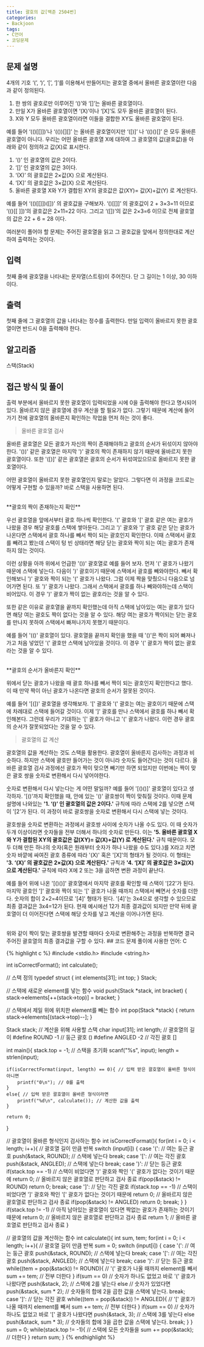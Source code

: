 ```yaml
---
title: 괄호의 값[백준 2504번]
categories:
- Backjoon
tags:
- C언어
- 코딩문제
---
```


## 문제 설명

4개의 기호 ‘(’, ‘)’, ‘[’, ‘]’를 이용해서 만들어지는 괄호열 중에서 올바른 괄호열이란 다음과 같이 정의된다.

1. 한 쌍의 괄호로만 이루어진 ‘()’와 ‘[]’는 올바른 괄호열이다. 
2. 만일 X가 올바른 괄호열이면 ‘(X)’이나 ‘[X]’도 모두 올바른 괄호열이 된다. 
3. X와 Y 모두 올바른 괄호열이라면 이들을 결합한 XY도 올바른 괄호열이 된다.

예를 들어 ‘(()[[]])’나 ‘(())[][]’ 는 올바른 괄호열이지만 ‘([)]’ 나 ‘(()()[]’ 은 모두 올바른 괄호열이 아니다. 우리는 어떤 올바른 괄호열 X에 대하여 그 괄호열의 값(괄호값)을 아래와 같이 정의하고 값(X)로 표시한다. 

1. ‘()’ 인 괄호열의 값은 2이다.
2. ‘[]’ 인 괄호열의 값은 3이다.
3. ‘(X)’ 의 괄호값은 2×값(X) 으로 계산된다.
4. ‘[X]’ 의 괄호값은 3×값(X) 으로 계산된다.
5. 올바른 괄호열 X와 Y가 결합된 XY의 괄호값은 값(XY)= 값(X)+값(Y) 로 계산된다.

예를 들어 ‘(()[[]])([])’ 의 괄호값을 구해보자.  ‘()[[]]’ 의 괄호값이 2 + 3×3=11 이므로  ‘(()[[ ]])’의 괄호값은 2×11=22 이다. 그리고  ‘([])’의 값은 2×3=6 이므로 전체 괄호열의 값은 22 + 6 = 28 이다.

여러분이 풀어야 할 문제는 주어진 괄호열을 읽고 그 괄호값을 앞에서 정의한대로 계산하여 출력하는 것이다. 


## 입력

첫째 줄에 괄호열을 나타내는 문자열(스트링)이 주어진다. 단 그 길이는 1 이상, 30 이하이다.

## 출력

첫째 줄에 그 괄호열의 값을 나타내는 정수를 출력한다. 만일 입력이 올바르지 못한 괄호열이면 반드시 0을 출력해야 한다. 

## 알고리즘

스택(Stack)

## 접근 방식 및 풀이

출력 부분에서 올바르지 못한 괄호열이 입력되었을 시에 0을 출력해야 한다고 명시되어있다.
올바르지 않은 괄호열에 경우 계산을 할 필요가 없다. 그렇기 때문에 계산에 들어가기 전에 괄호열의 올바른지 확인하는 작업을 먼저 하는 것이 좋다.

> 올바른 괄호열 검사

올바른 괄호열은 모든 괄호가 자신의 짝이 존재해야하고 괄호의 순서가 뒤섞이지 않아야한다. '())' 같은 괄호열은 마지막 ')' 괄호의 짝이 존재하지 않기 때문에 올바르지 못한 괄호열이다. 또한 '([)]' 같은 괄호열은 괄호의 순서가 뒤섞여있으므로 올바르지 못한 괄호열이다.

어떤 괄호열이 올바르지 못한 괄호열인지 말로는 알았다. 그렇다면 이 과정을 코드로는 어떻게 구현할 수 있을까?
바로 스택을 사용하면 된다.

<br>
**괄호의 짝이 존재하는지 확인**

우선 괄호열을 앞에서부터 괄호 하나씩 확인한다.
'(' 괄호와 '['  괄호 같은 여는 괄호가 나왔을 경우 해당 괄호를 스택에 쌓아둔다. 그리고 ')' 괄호와 ']'  괄호 같은 닫는 괄호가 나온다면 스택에서 괄호 하나를 빼서 짝이 되는 괄호인지 확인한다. 이때 스택에서 괄호를 빼려고 봤는데 스택이 텅 빈 상태라면 해당 닫는 괄호와 짝이 되는 여는 괄호가 존재하지 않는 것이다.

이런 상황을 아까 위에서 언급한 '())' 괄호열로 예를 들어 보자. 먼저 '(' 괄호가 나왔기 때문에 스택에 넣는다. 다음이 ')' 괄호이기 때문에 스택에서 괄호를 빼와야한다. 빼서 확인해보니 ')' 괄호와 짝이 되는 '(' 괄호가 나왔다. 그럼 이제 짝을 맞췄으니 다음으로 넘어가면 된다. 또 ')' 괄호가 나왔다. 그래서 스택에서 괄호를 하나 빼와야하는데 스택이 비어있다. 이 경우 ')' 괄호가 짝이 없는 괄호라는 것을 알 수 있다.

또한 같은 이유로 괄호열을 끝까지 확인했는데 아직 스택에 남아있는 여는 괄호가 있다면 해당 여는 괄호도 짝이 없다는 것을 알 수 있다. 해당 여는 괄호가 짝이되는 닫는 괄호를 만나지 못하여 스택에서 빠져나가지 못했기 때문이다.

예를 들어 '(()' 괄호열이 있다. 괄호열을 끝까지 확인을 했을 때 '()'은 짝이 되어 빠져나가고 처음 넣었던 '(' 괄호만 스택에 남아있을 것이다. 이 경우 '(' 괄호가 짝이 없는 괄호라는 것을 알 수 있다.

<br>
**괄호의 순서가 올바른지 확인**

위에서 닫는 괄호가 나왔을 때 괄호 하나를 빼서 짝이 되는 괄호인지 확인한다고 했다. 이 때 만약 짝이 아닌 괄호가 나온다면 괄호의 순서가 잘못된 것이다.

예를 들어 '[(])' 괄호열을 생각해보자.  '[' 괄호와 '(' 괄호는 여는 괄호이기 때문에 스택에 차례대로 스택에 들어갈 것이다. 이제 ']' 괄호를 만나 스택에서 괄호를 하나 빼서 확인해본다. 그런데 우리가 기대하는 '[' 괄호가 아니고 '(' 괄호가 나왔다. 이런 경우 괄호의 순서가 잘못되었다는 것을 알 수 있다.

> 괄호열의 값 계산

괄호열의 값을 계산하는 것도 스택을 활용한다. 괄호열이 올바른지 검사하는 과정과 비슷하다. 하지만 스택에 괄호만 들어가는 것이 아니라 숫자도 들어간다는 것이 다르다. 올바른 괄호열 검사 과정에선 괄호가 짝이 맞으면 빼기만 하면 되었지만 이번에는 짝이 맞은 괄호 쌍을 숫자로 변환해서 다시 넣어야한다.

숫자로 변환해서 다시 넣는다는 게 어떤 말일까? 예를 들어 '[()()]' 괄호열이 있다고 생각하자. '[()'까지 확인했을 때, 안에 있는 '()' 괄호쌍이 짝이 맞춰질 것이다. 이때 문제 설명에 나와있는 **'1. ‘()’ 인 괄호열의 값은 2이다.'** 규칙에 따라 스택에  2를 넣으면 스택이 '[2'가 된다. 이 과정이 바로 괄호쌍을 숫자로 변환해서 다시 스택에 넣는 것이다.

괄호쌍을 숫자로 변환하는 과정에서 괄호쌍 사이에 숫자가 나올 수도 있다. 이 때 숫자가 두개 이상이라면 숫자들을 전부 더해서 하나의 숫자로 만든다. 이는 **'5. 올바른 괄호열 X와 Y가 결합된 XY의 괄호값은 값(XY)= 값(X)+값(Y) 로 계산된다.'** 규칙 때문이다.  모두 더해 만든 하나의 숫자(혹은 원래부터 숫자가 하나 나왔을 수도 있다.)를 X라고 치면 숫자 바깥에 싸여진 괄호 종류에 따라 '(X)' 혹은 '[X]'의 형태가 될 것이다. 이 형태는 **'3. ‘(X)’ 의 괄호값은 2×값(X) 으로 계산된다.'** 규칙과 **'4. ‘[X]’ 의 괄호값은 3×값(X) 으로 계산된다.'** 규칙에 따라 X에  2 또는 3을 곱하면 변환 과정이 끝난다.

예를 들어 위에 나온 '[()()]' 괄호열에서 마지막 괄호를 확인할 때 스택이 '[22'가 된다. 마지막 괄호인 ']' 괄호와 짝이 되는 '[' 괄호가 나올 때까지 스택에서 빼면서 숫자를 더한다. 숫자의 합이 2+2=4이므로 '[4]' 형태가 된다.  '[4]'는 3x4으로 생각할 수 있으므로 최종 결과값은 3x4=12가 된다. 현재 예시에선 12가 최종 결과값이 되지만 만약 뒤에 괄호열이 더 이어진다면 스택에 해당 숫자를 넣고 계산을 이어나가면 된다.

<br>
위와 같이 짝이 맞는 괄호쌍을 발견할 때마다 숫자로 변환해주는 과정을 반복하면 결국 주어진 괄호열의 최종 결과값을 구할 수 있다.
## 코드
문제 풀이에 사용한 언어: C

{% highlight c %}
#include <stdio.h>
#include <string.h>

int isCorrectFormat();
int calculate();

// 스택 정의
typedef struct {
    int elements[31];
    int top;
} Stack;

// 스택에 새로운 element를 넣는 함수
void push(Stack *stack, int bracket) {
    stack->elements[++(stack->top)] = bracket;
}

// 스택에서 제일 위에 위치한 element를 빼는 함수
int pop(Stack *stack) {
    return stack->elements[(stack->top)--];
}

Stack stack; // 계산을 위해 사용할 스택
char input[31];
int length; // 괄호열의 길이
#define ROUND -1 // 둥근 괄호 ()
#define ANGLED -2 // 각진 괄호 []

int
main(){
    stack.top = -1; // 스택을 초기화
    scanf("%s", input);
    length = strlen(input);
    
    if(isCorrectFormat(input, length) == 0){ // 입력 받은 괄호열이 올바른 형식이 아니면
        printf("0\n"); // 0를 출력
    }
    else{ // 입력 받은 괄호열이 올바른 형식이라면
        printf("%d\n", calculate()); // 계산한 값을 출력
    }
    
    return 0;
}

// 괄호열이 올바른 형식인지 검사하는 함수
int isCorrectFormat(){
    for(int i = 0; i < length; i++){ // 괄호열 길이 만큼 반복
        switch (input[i]) {
            case '(': // 여는 둥근 괄호
                push(&stack, ROUND); // 스택에 넣는다
                break;
            case '[': // 여는 각진 괄호
                push(&stack, ANGLED); // 스택에 넣는다
                break;
            case ')': // 닫는 등근 괄호
                if(stack.top == -1) // 스택이 비었다면 ')' 괄호와 짝인 '(' 괄호가 없다는 것이기 때문에
                    return 0; // 올바르지 않은 괄호열로 판단하고 검사 종료
                if(pop(&stack) != ROUND)
                    return 0;
                break;
            case ']': // 닫는 각진 괄호
                if(stack.top == -1) // 스택이 비었다면 ']' 괄호와 짝인 '[' 괄호가 없다는 것이기 때문에
                    return 0; // 올바르지 않은 괄호열로 판단하고 검사 종료
                if(pop(&stack) != ANGLED)
                    return 0;
                break;
        }
    }
    if(stack.top != -1)  // 아직 남아있는 괄호열이 있다면 짝없는 괄호가 존재하는 것이기 때문에
        return 0; // 올바르지 않은 괄호열로 판단하고 검사 종료
    return 1; // 올바른 괄호열로 판단하고 검사 종료
}

// 괄호열의 값을 계산하는 함수
int calculate(){
    int sum, tem;
    for(int i = 0; i < length; i++){ // 괄호열 길이 만큼 반복
        sum = 0;
        switch (input[i]) {
            case '(': // 여는 둥근 괄호
                push(&stack, ROUND); // 스택에 넣는다
                break;
            case '[': // 여는 각진 괄호
                push(&stack, ANGLED); // 스택에 넣는다
                break;
            case ')': // 닫는 등근 괄호
                while((tem = pop(&stack)) != ROUND){ // '(' 괄호가 나올 때까지 element를 빼서
                    sum += tem; // 전부 더한다
                }
                if(sum == 0) // 숫자가 하나도 없었고 바로 '(' 괄호가 나왔다면
                    push(&stack, 2); // 스택에 2를 넣는다
                else // 숫자가 있었다면
                    push(&stack, sum * 2); // 숫자들의 합에 2을 곱한 값을 스택에 넣는다.
                break;
            case ']': // 닫는 각진 괄호
                while((tem = pop(&stack)) != ANGLED){ // '[' 괄호가 나올 때까지 element를 빼서
                    sum += tem; // 전부 더한다
                }
                if(sum == 0) // 숫자가 하나도 없었고 바로 '[' 괄호가 나왔다면
                    push(&stack, 3); // 스택에 3를 넣는다
                else
                    push(&stack, sum * 3); // 숫자들의 합에 3을 곱한 값을 스택에 넣는다.
                break;
        }
    }
    sum = 0;
    while(stack.top != -1){ // 스택에 모든 숫자들을
        sum += pop(&stack); // 더한다
    }
    return sum;
}
{% endhighlight %}

